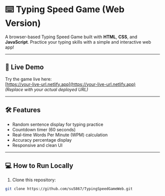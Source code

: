 # ⌨️ Typing Speed Game (Web Version)

A browser-based Typing Speed Game built with **HTML**, **CSS**, and **JavaScript**. Practice your typing skills with a simple and interactive web app!

---

## 🚀 Live Demo

Try the game live here:  
[https://your-live-url.netlify.app](https://your-live-url.netlify.app)  
*(Replace with your actual deployed URL)*

---

## 🛠️ Features

- Random sentence display for typing practice  
- Countdown timer (60 seconds)  
- Real-time Words Per Minute (WPM) calculation  
- Accuracy percentage display  
- Responsive and clean UI

---

## 💻 How to Run Locally

1. Clone this repository:

```bash
git clone https://github.com/su5867/TypingSpeedGameWeb.git
